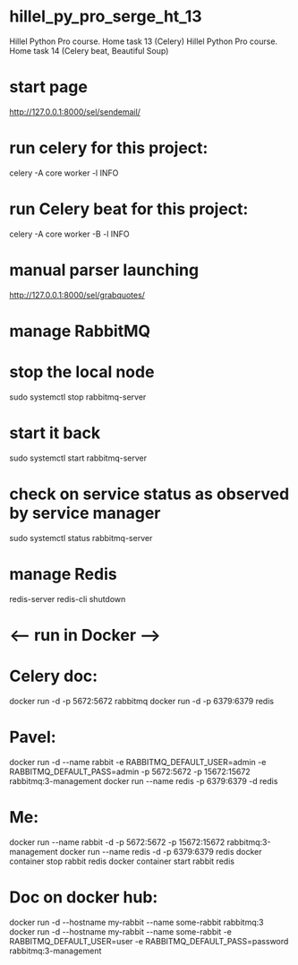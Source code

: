 # hillel_py_pro_serge_ht_13
Hillel Python Pro course. Home task 13 (Celery)
Hillel Python Pro course. Home task 14 (Celery beat, Beautiful Soup)

# start page
http://127.0.0.1:8000/sel/sendemail/

# run celery for this project:
celery -A core worker -l INFO

# run Celery beat for this project:
celery -A core worker -B -l INFO

# manual parser launching
http://127.0.0.1:8000/sel/grabquotes/


# manage RabbitMQ
# stop the local node
sudo systemctl stop rabbitmq-server
# start it back
sudo systemctl start rabbitmq-server
# check on service status as observed by service manager
sudo systemctl status rabbitmq-server

# manage Redis
redis-server
redis-cli
    shutdown

# <-- run in Docker -->
# Celery doc:
docker run -d -p 5672:5672 rabbitmq
docker run -d -p 6379:6379 redis

# Pavel:
docker run -d --name rabbit -e RABBITMQ_DEFAULT_USER=admin -e RABBITMQ_DEFAULT_PASS=admin -p 5672:5672 -p 15672:15672 rabbitmq:3-management
docker run --name redis -p 6379:6379 -d redis

# Me:
docker run --name rabbit -d -p 5672:5672 -p 15672:15672 rabbitmq:3-management
docker run --name redis -d -p 6379:6379 redis
docker container stop rabbit redis
docker container start rabbit redis

# Doc on docker hub:
docker run -d --hostname my-rabbit --name some-rabbit rabbitmq:3
docker run -d --hostname my-rabbit --name some-rabbit -e RABBITMQ_DEFAULT_USER=user -e RABBITMQ_DEFAULT_PASS=password rabbitmq:3-management

